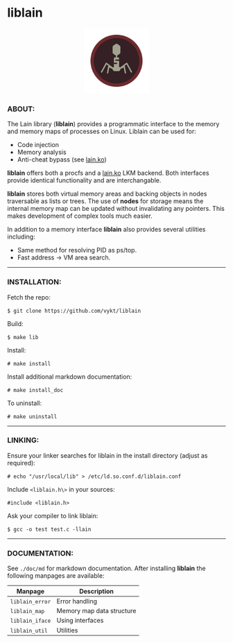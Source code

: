 # liblain

<p align="center">
    <img src="liblain.png" width="150" height="150">
</p>

### ABOUT:

The Lain library (<b>liblain</b>) provides a programmatic interface to the memory and memory maps of processes on Linux. Liblain can be used for:

- Code injection
- Memory analysis
- Anti-cheat bypass (see [lain.ko](https://github.com/vykt/lain.ko))

<b>liblain</b> offers both a procfs and a [lain.ko](https://github.com/vykt/lain.ko) LKM backend. Both interfaces provide identical functionality and are interchangable.

<b>liblain</b> stores both virtual memory areas and backing objects in nodes traversable as lists or trees. The use of <b>nodes</b> for storage means the internal memory map can be updated without invalidating any pointers. This makes development of complex tools much easier.

In addition to a memory interface <b>liblain</b> also provides several utilities including:

- Same method for resolving PID as ps/top.
- Fast address -> VM area search.

---

### INSTALLATION:

Fetch the repo:
```
$ git clone https://github.com/vykt/liblain
```

Build:
```
$ make lib
```

Install:
```
# make install
```

Install additional markdown documentation:
```
# make install_doc
```

To uninstall:
```
# make uninstall
```

---

### LINKING:

Ensure your linker searches for liblain in the install directory (adjust as required):
```
# echo "/usr/local/lib" > /etc/ld.so.conf.d/liblain.conf
```

Include `<liblain.h\>` in your sources:
```
#include <liblain.h>
```

Ask your compiler to link liblain:
```
$ gcc -o test test.c -llain
```

---

### DOCUMENTATION:

See `./doc/md` for markdown documentation. After installing <b>liblain</b> the following manpages are available:

| Manpage         | Description                 |
| --------------- | --------------------------- |
| `liblain_error` | Error handling              |
| `liblain_map`   | Memory map data structure   |
| `liblain_iface` | Using interfaces            |
| `liblain_util`  | Utilities                   |
